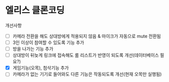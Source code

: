 # 엘리스 클론코딩

개선사항
- [ ] 카메라 전환을 해도 상대방에게 적용되지 않음 & 마이크가 자동으로 mute 전환됨
- [ ] 3인 이상이 참여할 수 있도록 기능 추가
- [ ] 방을 나가는 기능 추가
- [ ] 상대방이 뒤늦게 링크에 접속해도 룸 리스트가 반영이 되도록 개선(데이터베이스 필요?)
- [x] 게임기능(오목), 첨삭기능 추가
- [ ] 카메라가 없는 기기로 들어와도 다른 기능은 작동되도록 개선(현재 오목만 실행됨)
